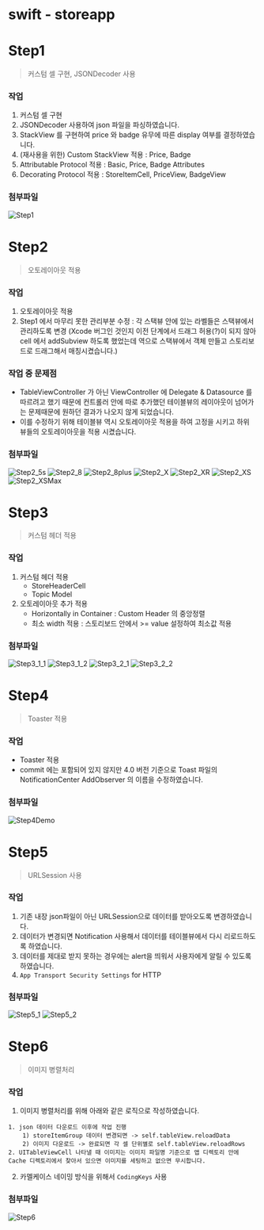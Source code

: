 # swift - storeapp

# Step1
> 커스텀 셀 구현, JSONDecoder 사용

### 작업
1. 커스텀 셀 구현
2. JSONDecoder 사용하여 json 파일을 파싱하였습니다.
3. StackView 를 구현하여 price 와 badge 유무에 따른 display 여부를 결정하였습니다.
4. (재사용을 위한) Custom StackView 적용 : Price, Badge
5. Attributable Protocol 적용 : Basic, Price, Badge Attributes 
6. Decorating Protocol 적용 : StoreItemCell, PriceView, BadgeView

### 첨부파일
![Step1](CaptureImage/Step1.png)

# Step2
> 오토레이아웃 적용

### 작업
1. 오토레이아웃 적용
2. Step1 에서 마무리 못한 관리부분 수정 : 각 스택뷰 안에 있는 라벨들은 스택뷰에서 관리하도록 변경 (Xcode 버그인 것인지 이전 단계에서 드래그 허용(?)이 되지 않아 cell 에서 addSubview 하도록 했었는데 역으로 스택뷰에서 객체 만들고 스토리보드로 드래그해서 매칭시켰습니다.) 

### 작업 중 문제점
 - TableViewController 가 아닌 ViewController 에 Delegate & Datasource 를 따르려고 했기 때문에 컨트롤러 안에 따로 추가했던 테이블뷰의 레이아웃이 넘어가는 문제때문에 원하던 결과가 나오지 않게 되었습니다.
 - 이를 수정하기 위해 테이블뷰 역시 오토레이아웃 적용을 하여 고정을 시키고 하위 뷰들의 오토레이아웃을 적용 시켰습니다.
 
 ### 첨부파일
 ![Step2_5s](CaptureImage/Step2/Step2_5s.png) 
![Step2_8](CaptureImage/Step2/Step2_8.png)
![Step2_8plus](CaptureImage/Step2/Step2_8plus.png)
![Step2_X](CaptureImage/Step2/Step2_X.png)
![Step2_XR](CaptureImage/Step2/Step2_XR.png)
![Step2_XS](CaptureImage/Step2/Step2_XS.png)
![Step2_XSMax](CaptureImage/Step2/Step2_XSMax.png)

# Step3
> 커스텀 헤더 적용

### 작업
1. 커스텀 헤더 적용
    - StoreHeaderCell
    - Topic Model
2. 오토레이아웃 추가 적용
    - Horizontally in Container : Custom Header 의 중앙정렬
    - 최소 width 적용 : 스토리보드 안에서 >= value 설정하여 최소값 적용

### 첨부파일
![Step3_1_1](CaptureImage/Step3_1_1.png) 
![Step3_1_2](CaptureImage/Step3_1_2.png) 
![Step3_2_1](CaptureImage/Step3_2_1.png) 
![Step3_2_2](CaptureImage/Step3_2_2.png) 

# Step4
> Toaster 적용

### 작업
- Toaster 적용
- commit 에는 포함되어 있지 않지만 4.0 버전 기준으로 Toast 파일의 NotificationCenter AddObserver 의 이름을 수정하였습니다.

### 첨부파일
![Step4Demo](CaptureImage/Step4Demo.gif)

# Step5
> URLSession 사용

### 작업
1. 기존 내장 json파일이 아닌 URLSession으로 데이터를 받아오도록 변경하였습니다.
2. 데이터가 변경되면 Notification 사용해서 데이터를 테이블뷰에서 다시 리로드하도록 하였습니다.
3. 데이터를 제대로 받지 못하는 경우에는 alert을 띄워서 사용자에게 알릴 수 있도록 하였습니다.
4. `App Transport Security Settings` for HTTP

### 첨부파일
![Step5_1](CaptureImage/Step5_1Demo.gif)
![Step5_2](CaptureImage/Step5_2Demo.gif)

# Step6
> 이미지 병렬처리

### 작업
1. 이미지 병렬처리를 위해 아래와 같은 로직으로 작성하였습니다.
```
1. json 데이터 다운로드 이후에 작업 진행
    1) storeItemGroup 데이터 변경되면 -> self.tableView.reloadData
    2) 이미지 다운로드 -> 완료되면 각 셀 단위별로 self.tableView.reloadRows
2. UITableViewCell 나타낼 때 이미지는 이미지 파일명 기준으로 앱 디렉토리 안에 Cache 디렉토리에서 찾아서 있으면 이미지를 세팅하고 없으면 무시합니다.   
```
2. 카멜케이스 네이밍 방식을 위해서 `CodingKeys` 사용

### 첨부파일
![Step6](CaptureImage/Step6Demo.gif)
